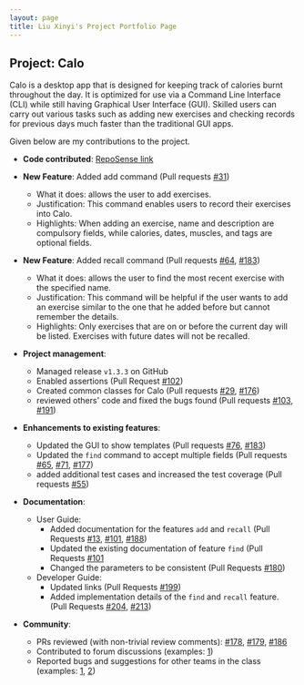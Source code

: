 ```yaml
---
layout: page
title: Liu Xinyi's Project Portfolio Page
---
```


## Project: Calo

Calo is a desktop app that is designed for keeping track of calories burnt throughout the day. 
It is optimized for use via a Command Line Interface (CLI) while still having Graphical User Interface (GUI).
Skilled users can carry out various tasks such as adding new exercises and checking records for previous days much faster than the traditional GUI apps.

Given below are my contributions to the project.

* **Code contributed**: [RepoSense link](https://nus-cs2103-ay2021s1.github.io/tp-dashboard/#breakdown=true&search=&sort=groupTitle&sortWithin=title&since=2020-08-14&until=2020-11-09&timeframe=commit&mergegroup=&groupSelect=groupByRepos&checkedFileTypes=docs~functional-code~test-code~other&tabOpen=true&tabType=authorship&tabAuthor=Liu-2001&tabRepo=AY2021S1-CS2103T-W17-2%2Ftp%5Bmaster%5D&authorshipIsMergeGroup=false&authorshipFileTypes=docs~functional-code~test-code~other)

* **New Feature**: Added add command (Pull requests [\#31](https://github.com/AY2021S1-CS2103T-W17-2/tp/pull/31))
  * What it does: allows the user to add exercises.
  * Justification: This command enables users to record their exercises into Calo.
  * Highlights: When adding an exercise, name and description are compulsory fields, while calories, dates, muscles, and tags are optional fields.

* **New Feature**: Added recall command (Pull requests [\#64](https://github.com/AY2021S1-CS2103T-W17-2/tp/pull/64), [\#183](https://github.com/AY2021S1-CS2103T-W17-2/tp/pull/183))
  * What it does: allows the user to find the most recent exercise with the specified name.
  * Justification: This command will be helpful if the user wants to add an exercise similar to the one that he added before but cannot remember the details.
  * Highlights: Only exercises that are on or before the current day will be listed. Exercises with future dates will not be recalled.

* **Project management**:
  * Managed release `v1.3.3` on GitHub
  * Enabled assertions (Pull Request [\#102](https://github.com/AY2021S1-CS2103T-W17-2/tp/pull/102))
  * Created common classes for Calo (Pull requests [\#29](https://github.com/AY2021S1-CS2103T-W17-2/tp/pull/29), [\#176](https://github.com/AY2021S1-CS2103T-W17-2/tp/pull/176))
  * reviewed others' code and fixed the bugs found (Pull requests [\#103](https://github.com/AY2021S1-CS2103T-W17-2/tp/pull/103/files), [\#191](https://github.com/AY2021S1-CS2103T-W17-2/tp/pull/191))

* **Enhancements to existing features**:
  * Updated the GUI to show templates (Pull requests [\#76](https://github.com/AY2021S1-CS2103T-W17-2/tp/pull/76), [\#183](https://github.com/AY2021S1-CS2103T-W17-2/tp/pull/183))
  * Updated the `find` command to accept multiple fields (Pull requests [\#65](https://github.com/AY2021S1-CS2103T-W17-2/tp/pull/65), [\#71](https://github.com/AY2021S1-CS2103T-W17-2/tp/pull/71/files), [\#177](https://github.com/AY2021S1-CS2103T-W17-2/tp/pull/177))
  * added additional test cases and increased the test coverage (Pull requests [\#55](https://github.com/AY2021S1-CS2103T-W17-2/tp/pull/55))

* **Documentation**:
  * User Guide:
    * Added documentation for the features `add` and `recall` (Pull Requests [\#13](https://github.com/AY2021S1-CS2103T-W17-2/tp/pull/13), [\#101](https://github.com/AY2021S1-CS2103T-W17-2/tp/pull/101), [\#188](https://github.com/AY2021S1-CS2103T-W17-2/tp/pull/188))
    * Updated the existing documentation of feature `find` (Pull Requests [\#101](https://github.com/AY2021S1-CS2103T-W17-2/tp/pull/101)
    * Changed the parameters to be consistent (Pull Requests [\#180](https://github.com/AY2021S1-CS2103T-W17-2/tp/pull/180))
  * Developer Guide:
    * Updated links (Pull Requests [\#199](https://github.com/AY2021S1-CS2103T-W17-2/tp/pull/199))
    * Added implementation details of the `find` and `recall` feature. (Pull Requests [\#204](https://github.com/AY2021S1-CS2103T-W17-2/tp/pull/204), [\#213](https://github.com/AY2021S1-CS2103T-W17-2/tp/pull/213))

* **Community**:
  * PRs reviewed (with non-trivial review comments): [\#178](https://github.com/AY2021S1-CS2103T-W17-2/tp/pull/178), [\#179](https://github.com/AY2021S1-CS2103T-W17-2/tp/pull/179), [\#186](https://github.com/AY2021S1-CS2103T-W17-2/tp/pull/186)
  * Contributed to forum discussions (examples: [1](https://github.com/nus-cs2103-AY2021S1/forum/issues/216))
  * Reported bugs and suggestions for other teams in the class (examples: [1](https://github.com/Liu-2001/ped/issues/1), [2](https://github.com/Liu-2001/ped/issues/2))
